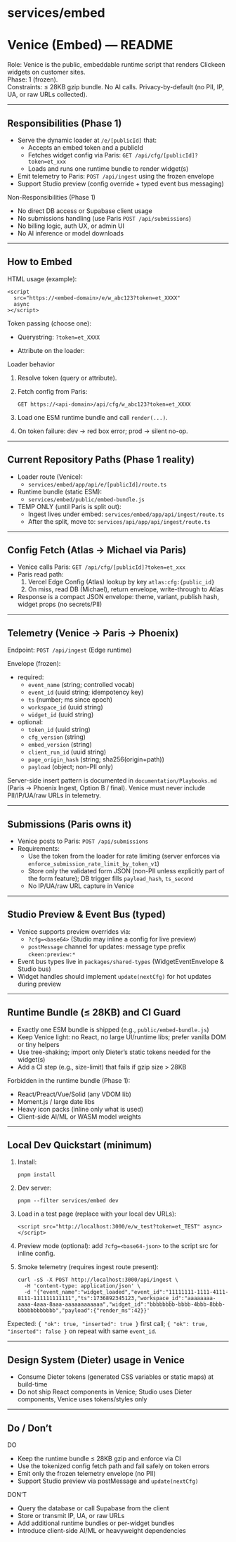 # services/embed
# Venice (Embed) — README

Role: Venice is the public, embeddable runtime script that renders Clickeen widgets on customer sites.  
Phase: 1 (frozen).  
Constraints: ≤ 28KB gzip bundle. No AI calls. Privacy-by-default (no PII, IP, UA, or raw URLs collected).

-------------------------------------------------------------------------------
Responsibilities (Phase 1)
-------------------------------------------------------------------------------
- Serve the dynamic loader at `/e/[publicId]` that:
  - Accepts an embed token and a publicId
  - Fetches widget config via Paris: `GET /api/cfg/[publicId]?token=et_xxx`
  - Loads and runs one runtime bundle to render widget(s)
- Emit telemetry to Paris: `POST /api/ingest` using the frozen envelope
- Support Studio preview (config override + typed event bus messaging)

Non-Responsibilities (Phase 1)
- No direct DB access or Supabase client usage
- No submissions handling (use Paris `POST /api/submissions`)
- No billing logic, auth UX, or admin UI
- No AI inference or model downloads

-------------------------------------------------------------------------------
How to Embed
-------------------------------------------------------------------------------
HTML usage (example):

    <script
      src="https://<embed-domain>/e/w_abc123?token=et_XXXX"
      async
    ></script>

Token passing (choose one):
- Querystring: `?token=et_XXXX`
- Attribute on the loader:

    <script
      data-ckeen-token="et_XXXX"
      src="https://<embed-domain>/e/w_abc123"
      async
    ></script>

Loader behavior
1) Resolve token (query or attribute).  
2) Fetch config from Paris:

       GET https://<api-domain>/api/cfg/w_abc123?token=et_XXXX

3) Load one ESM runtime bundle and call `render(...)`.  
4) On token failure: dev → red box error; prod → silent no-op.

-------------------------------------------------------------------------------
Current Repository Paths (Phase 1 reality)
-------------------------------------------------------------------------------
- Loader route (Venice):
  - `services/embed/app/api/e/[publicId]/route.ts`
- Runtime bundle (static ESM):
  - `services/embed/public/embed-bundle.js`
- TEMP ONLY (until Paris is split out):
  - Ingest lives under embed: `services/embed/app/api/ingest/route.ts`
  - After the split, move to: `services/api/app/api/ingest/route.ts`

-------------------------------------------------------------------------------
Config Fetch (Atlas → Michael via Paris)
-------------------------------------------------------------------------------
- Venice calls Paris: `GET /api/cfg/[publicId]?token=et_xxx`
- Paris read path:
  1) Vercel Edge Config (Atlas) lookup by key `atlas:cfg:{public_id}`
  2) On miss, read DB (Michael), return envelope, write-through to Atlas
- Response is a compact JSON envelope: theme, variant, publish hash, widget props (no secrets/PII)

-------------------------------------------------------------------------------
Telemetry (Venice → Paris → Phoenix)
-------------------------------------------------------------------------------
Endpoint: `POST /api/ingest` (Edge runtime)

Envelope (frozen):
- required:
  - `event_name` (string; controlled vocab)
  - `event_id` (uuid string; idempotency key)
  - `ts` (number; ms since epoch)
  - `workspace_id` (uuid string)
  - `widget_id` (uuid string)
- optional:
  - `token_id` (uuid string)
  - `cfg_version` (string)
  - `embed_version` (string)
  - `client_run_id` (uuid string)
  - `page_origin_hash` (string; sha256(origin+path))
  - `payload` (object; non-PII only)

Server-side insert pattern is documented in `documentation/Playbooks.md` (Paris → Phoenix Ingest, Option B / final). Venice must never include PII/IP/UA/raw URLs in telemetry.

-------------------------------------------------------------------------------
Submissions (Paris owns it)
-------------------------------------------------------------------------------
- Venice posts to Paris: `POST /api/submissions`
- Requirements:
  - Use the token from the loader for rate limiting (server enforces via `enforce_submission_rate_limit_by_token_v1`)
  - Store only the validated form JSON (non-PII unless explicitly part of the form feature); DB trigger fills `payload_hash`, `ts_second`
  - No IP/UA/raw URL capture in Venice

-------------------------------------------------------------------------------
Studio Preview & Event Bus (typed)
-------------------------------------------------------------------------------
- Venice supports preview overrides via:
  - `?cfg=<base64>` (Studio may inline a config for live preview)
  - `postMessage` channel for updates: message type prefix `ckeen:preview:*`
- Event bus types live in `packages/shared-types` (WidgetEventEnvelope & Studio bus)
- Widget handles should implement `update(nextCfg)` for hot updates during preview

-------------------------------------------------------------------------------
Runtime Bundle (≤ 28KB) and CI Guard
-------------------------------------------------------------------------------
- Exactly one ESM bundle is shipped (e.g., `public/embed-bundle.js`)
- Keep Venice light: no React, no large UI/runtime libs; prefer vanilla DOM or tiny helpers
- Use tree-shaking; import only Dieter’s static tokens needed for the widget(s)
- Add a CI step (e.g., size-limit) that fails if gzip size > 28KB

Forbidden in the runtime bundle (Phase 1):
- React/Preact/Vue/Solid (any VDOM lib)
- Moment.js / large date libs
- Heavy icon packs (inline only what is used)
- Client-side AI/ML or WASM model weights

-------------------------------------------------------------------------------
Local Dev Quickstart (minimum)
-------------------------------------------------------------------------------
1) Install:

       pnpm install

2) Dev server:

       pnpm --filter services/embed dev

3) Load in a test page (replace with your local dev URLs):

       <script src="http://localhost:3000/e/w_test?token=et_TEST" async></script>

4) Preview mode (optional): add `?cfg=<base64-json>` to the script src for inline config.

5) Smoke telemetry (requires ingest route present):

       curl -sS -X POST http://localhost:3000/api/ingest \
         -H 'content-type: application/json' \
         -d '{"event_name":"widget_loaded","event_id":"11111111-1111-4111-8111-111111111111","ts":1736892345123,"workspace_id":"aaaaaaaa-aaaa-4aaa-8aaa-aaaaaaaaaaaa","widget_id":"bbbbbbbb-bbbb-4bbb-8bbb-bbbbbbbbbbbb","payload":{"render_ms":42}}'

Expected: `{ "ok": true, "inserted": true }` first call; `{ "ok": true, "inserted": false }` on repeat with same `event_id`.

-------------------------------------------------------------------------------
Design System (Dieter) usage in Venice
-------------------------------------------------------------------------------
- Consume Dieter tokens (generated CSS variables or static maps) at build-time
- Do not ship React components in Venice; Studio uses Dieter components, Venice uses tokens/styles only

-------------------------------------------------------------------------------
Do / Don’t
-------------------------------------------------------------------------------
DO
- Keep the runtime bundle ≤ 28KB gzip and enforce via CI
- Use the tokenized config fetch path and fail safely on token errors
- Emit only the frozen telemetry envelope (no PII)
- Support Studio preview via postMessage and `update(nextCfg)`

DON’T
- Query the database or call Supabase from the client
- Store or transmit IP, UA, or raw URLs
- Add additional runtime bundles or per-widget bundles
- Introduce client-side AI/ML or heavyweight dependencies